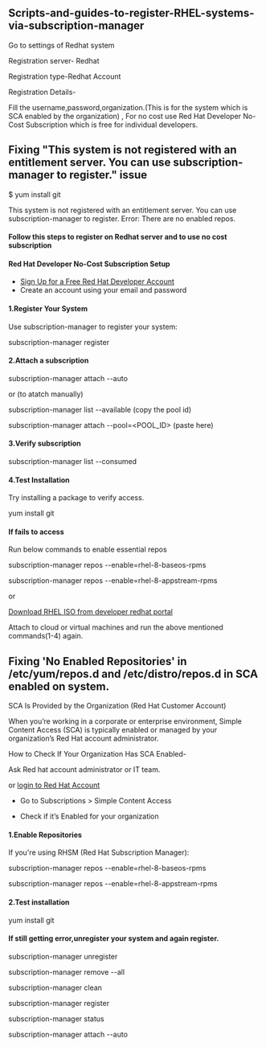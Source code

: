 ## Scripts-and-guides-to-register-RHEL-systems-via-subscription-manager
Go to settings of Redhat system

Registration server- Redhat

Registration type-Redhat Account

Registration Details-

Fill the username,password,organization.(This is for the system which is SCA enabled by the organization)  , 
For no cost use Red Hat Developer No-Cost Subscription which is free for individual developers.

## Fixing "This system is not registered with an entitlement server. You can use subscription-manager to register." issue

$ yum install git

This system is not registered with an entitlement server. You can use subscription-manager to register.
Error: There are no enabled repos.

#### Follow this steps to register on Redhat server and to use no cost subscription

#### Red Hat Developer No-Cost Subscription Setup
- [Sign Up for a Free Red Hat Developer Account](https://sso.redhat.com/auth/realms/redhat-external/protocol/openid-connect/registrations?client_id=rhd-web&redirect_uri=https%3A%2F%2Fdevelopers.redhat.com&state=33005da4-0288-48f1-afe7-1c45a4a8e772&response_mode=fragment&response_type=code&scope=openid%20api.dxp_portals.developers&nonce=06cb6193-59f1-4f42-8c45-edcedee2d4bb&code_challenge=qD5uxGFZnYhvTEwiwGXIaAih4Tcpmwk6neOpw57kerM&code_challenge_method=S256)
- Create an account using your email and password
#### 1.Register Your System
Use subscription-manager to register your system:

subscription-manager register
#### 2.Attach a subscription
subscription-manager attach --auto

or (to atatch manually)

subscription-manager list --available (copy the pool id)

subscription-manager attach --pool=<POOL_ID> (paste here)
#### 3.Verify subscription
subscription-manager list --consumed
#### 4.Test Installation
Try installing a package to verify access.

yum install git
#### If fails to access
Run below commands to enable essential repos

subscription-manager repos --enable=rhel-8-baseos-rpms

subscription-manager repos --enable=rhel-8-appstream-rpms

or

[Download RHEL ISO from developer redhat portal](https://developers.redhat.com/)

Attach to cloud or virtual machines and run the above mentioned commands(1-4) again.


## Fixing 'No Enabled Repositories' in /etc/yum/repos.d and /etc/distro/repos.d in SCA enabled on system.

SCA Is Provided by the Organization (Red Hat Customer Account)

When you’re working in a corporate or enterprise environment, Simple Content Access (SCA) is typically enabled or managed by your organization’s Red Hat account administrator.

How to Check If Your Organization Has SCA Enabled-

Ask Red hat account administrator or IT team.

or
[login to Red Hat Account](https://access.redhat.com/)

- Go to Subscriptions > Simple Content Access
  
- Check if it’s Enabled for your organization
#### 1.Enable Repositories
If you're using RHSM (Red Hat Subscription Manager):

subscription-manager repos --enable=rhel-8-baseos-rpms

subscription-manager repos --enable=rhel-8-appstream-rpms
#### 2.Test installation
yum install git
#### If still getting error,unregister your system and again register.
subscription-manager unregister

subscription-manager remove --all

subscription-manager clean

subscription-manager register

subscription-manager status

subscription-manager attach --auto









